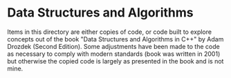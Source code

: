 # Data Structures and Algorithms

Items in this directory are either copies of code, or code built to explore
concepts out of the book "Data Structures and Algorithms in C++" by Adam Drozdek
(Second Edition). Some adjustments have been made to the code as necessary to
comply with modern standards (book was written in 2001) but otherwise the copied
code is largely as presented in the book and is not mine.
